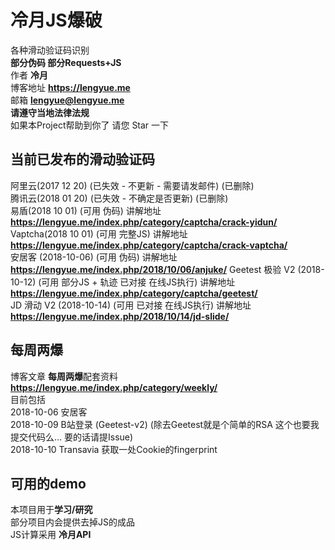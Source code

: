 # 冷月JS爆破 
各种滑动验证码识别  
**部分伪码 部分Requests+JS**  
作者 **冷月**  
博客地址 **https://lengyue.me**  
邮箱 **lengyue@lengyue.me**  
**请遵守当地法律法规**  
如果本Project帮助到你了 请您 Star 一下  

## 当前已发布的滑动验证码
阿里云(2017 12 20) (已失效 - 不更新 - 需要请发邮件)  (已删除)  
腾讯云(2018 01 20) (已失效 - 不确定是否更新)  (已删除)  
易盾(2018 10 01) (可用 伪码)  讲解地址  
  **https://lengyue.me/index.php/category/captcha/crack-yidun/**  
Vaptcha(2018 10 01) (可用 完整JS)  讲解地址  
  **https://lengyue.me/index.php/category/captcha/crack-vaptcha/**  
安居客 (2018-10-06) (可用 伪码) 讲解地址  
**https://lengyue.me/index.php/2018/10/06/anjuke/**
Geetest 极验 V2 (2018-10-12) (可用 部分JS + 轨迹 已对接 在线JS执行) 讲解地址  
**https://lengyue.me/index.php/category/captcha/geetest/**  
JD 滑动 V2 (2018-10-14) (可用 已对接 在线JS执行) 讲解地址  
**https://lengyue.me/index.php/2018/10/14/jd-slide/**
## 每周两爆  
博客文章 **每周两爆**配套资料  
**https://lengyue.me/index.php/category/weekly/**  
目前包括  
2018-10-06 安居客  
2018-10-09 B站登录 (Geetest-v2) (除去Geetest就是个简单的RSA 这个也要我提交代码么... 要的话请提Issue)  
2018-10-10 Transavia 获取一处Cookie的fingerprint  

## 可用的demo
本项目用于**学习/研究**    
部分项目内会提供去掉JS的成品  
JS计算采用 **冷月API**  


